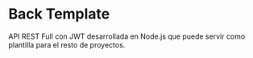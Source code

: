 # Back Template
API REST Full con JWT desarrollada en Node.js que puede servir como plantilla para el resto de proyectos.
